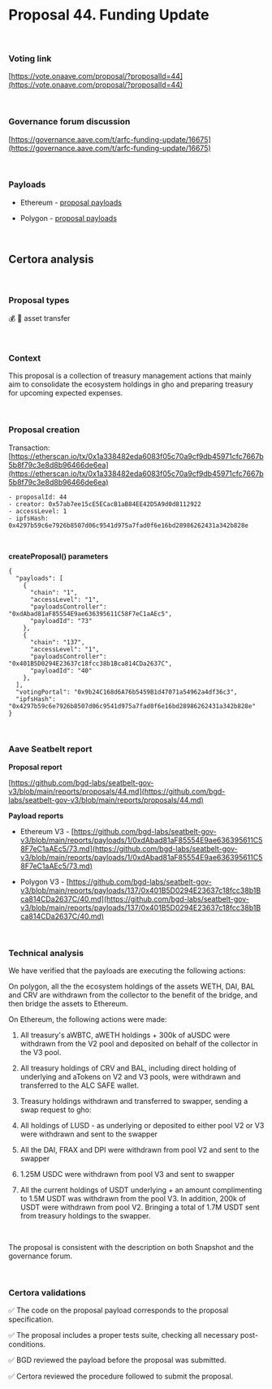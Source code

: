# Proposal 44. Funding Update

<br>

### Voting link

[https://vote.onaave.com/proposal/?proposalId=44](https://vote.onaave.com/proposal/?proposalId=44)

<br>

### Governance forum discussion

[https://governance.aave.com/t/arfc-funding-update/16675](https://governance.aave.com/t/arfc-funding-update/16675)

<br>

### Payloads

* Ethereum - [proposal payloads](https://etherscan.io/address/0xE94d276b7a109b71Dd9f1C032AB089F861557d2F#code#F1#L1)

* Polygon - [proposal payloads](https://polygonscan.com/address/0xcd04Bbe5bBE9f68Aedf917962e1783D5f4Cb0d8F#code#F1#L1)

<br>

## Certora analysis

<br>

### Proposal types

:moneybag: :receipt: asset transfer

<br>

### Context

This proposal is a collection of treasury management actions that mainly aim to consolidate the ecosystem holdings in gho and preparing treasury for upcoming expected expenses.

<br>

### Proposal creation

Transaction: [https://etherscan.io/tx/0x1a338482eda6083f05c70a9cf9db45971cfc7667b5b8f79c3e8d8b96466de6ea](https://etherscan.io/tx/0x1a338482eda6083f05c70a9cf9db45971cfc7667b5b8f79c3e8d8b96466de6ea)

```
- proposalId: 44
- creator: 0x57ab7ee15cE5ECacB1aB84EE42D5A9d0d8112922
- accessLevel: 1
- ipfsHash: 0x4297b59c6e7926b8507d06c9541d975a7fad0f6e16bd28986262431a342b828e
```

<br>

**createProposal() parameters**

```
{
  "payloads": [ 
    { 
      "chain": "1", 
      "accessLevel": "1", 
      "payloadsController": "0xdAbad81aF85554E9ae636395611C58F7eC1aAEc5", 
      "payloadId": "73" 
    }, 
    { 
      "chain": "137", 
      "accessLevel": "1", 
      "payloadsController": "0x401B5D0294E23637c18fcc38b1Bca814CDa2637C", 
      "payloadId": "40" 
    }, 
  ], 
  "votingPortal": "0x9b24C168d6A76b5459B1d47071a54962a4df36c3", 
  "ipfsHash": "0x4297b59c6e7926b8507d06c9541d975a7fad0f6e16bd28986262431a342b828e" 
}
```

<br>

### Aave Seatbelt report

**Proposal report**

[https://github.com/bgd-labs/seatbelt-gov-v3/blob/main/reports/proposals/44.md](https://github.com/bgd-labs/seatbelt-gov-v3/blob/main/reports/proposals/44.md)

**Payload reports**

* Ethereum V3 - [https://github.com/bgd-labs/seatbelt-gov-v3/blob/main/reports/payloads/1/0xdAbad81aF85554E9ae636395611C58F7eC1aAEc5/73.md](https://github.com/bgd-labs/seatbelt-gov-v3/blob/main/reports/payloads/1/0xdAbad81aF85554E9ae636395611C58F7eC1aAEc5/73.md)

* Polygon V3 - [https://github.com/bgd-labs/seatbelt-gov-v3/blob/main/reports/payloads/137/0x401B5D0294E23637c18fcc38b1Bca814CDa2637C/40.md](https://github.com/bgd-labs/seatbelt-gov-v3/blob/main/reports/payloads/137/0x401B5D0294E23637c18fcc38b1Bca814CDa2637C/40.md)

<br>

### Technical analysis

We have verified that the payloads are executing the following actions:

On polygon, all the the ecosystem holdings of the assets WETH, DAI, BAL and CRV are withdrawn from the collector to the benefit of the bridge, and then bridge the assets to Ethereum.

On Ethereum, the following actions were made:

1. All treasury's aWBTC, aWETH holdings + 300k of aUSDC were withdrawn from the V2 pool and deposited on behalf of the collector in the V3 pool.

2. All treasury holdings of CRV and BAL, including direct holding of underlying and aTokens on V2 and V3 pools, were withdrawn and transferred to the ALC SAFE wallet.

3. Treasury holdings withdrawn and transferred to swapper, sending a swap request to gho:
  1. All holdings of LUSD - as underlying or deposited to either pool V2 or V3 were withdrawn and sent to the swapper
  2. All the DAI, FRAX and DPI were withdrawn from pool V2 and sent to the swapper
  3. 1.25M USDC were withdrawn from pool V3 and sent to swapper
  4. All the current holdings of USDT underlying + an amount complimenting to 1.5M USDT was withdrawn from the pool V3. In addition, 200k of USDT were withdrawn from pool V2. Bringing a total of 1.7M USDT sent from treasury holdings to the swapper.

<br>

The proposal is consistent with the description on both Snapshot and the governance forum.

<br>

### Certora validations

:white_check_mark: The code on the proposal payload corresponds to the proposal specification.

:white_check_mark: The proposal includes a proper tests suite, checking all necessary post-conditions.

:white_check_mark: BGD reviewed the payload before the proposal was submitted.

:white_check_mark: Certora reviewed the procedure followed to submit the proposal.
